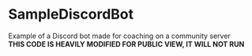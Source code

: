 # SampleDiscordBot
Example of a Discord bot made for coaching on a community server
<br /> <b>THIS CODE IS HEAVILY MODIFIED FOR PUBLIC VIEW, IT WILL NOT RUN
